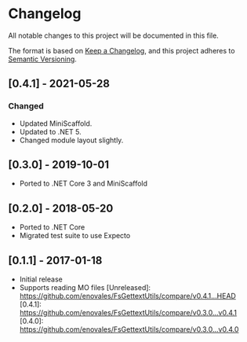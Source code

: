 # Changelog

All notable changes to this project will be documented in this file.

The format is based on [Keep a Changelog](https://keepachangelog.com/en/1.0.0/),
and this project adheres to [Semantic Versioning](https://semver.org/spec/v2.0.0.html).

## [0.4.1] - 2021-05-28

### Changed

* Updated MiniScaffold.
* Updated to .NET 5.
* Changed module layout slightly.

## [0.3.0] - 2019-10-01

* Ported to .NET Core 3 and MiniScaffold

## [0.2.0] - 2018-05-20

* Ported to .NET Core
* Migrated test suite to use Expecto

## [0.1.1] - 2017-01-18

* Initial release
* Supports reading MO files
[Unreleased]: https://github.com/enovales/FsGettextUtils/compare/v0.4.1...HEAD
[0.4.1]: https://github.com/enovales/FsGettextUtils/compare/v0.3.0...v0.4.1
[0.4.0]: https://github.com/enovales/FsGettextUtils/compare/v0.3.0...v0.4.0
